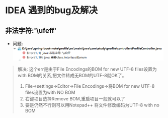 # IDEA 遇到的bug及解决 

##  非法字符:'\ufeff'  
*  问题: ![with-bom](https://raw.githubusercontent.com/baldass/gitstudy/master/idea/idea-withBOM-bug.png)  
> 解决: 这个err是由于File Encodings的BOM for new UTF-8 files设置为with BOM的关系,把文件转成无BOM的UTF-8就OK了。  
> 1. File=>settings=>Editor=>File Encodings=>将BOM for new UTF-8 files设置为with NO BOM  
> 2. 右键项目选择Remove BOM,重启项目一般就可以了           
> 3. 要是仍然不行则可以用Notepad++ 将文件修改编码为UTF-8 with no BOM  
